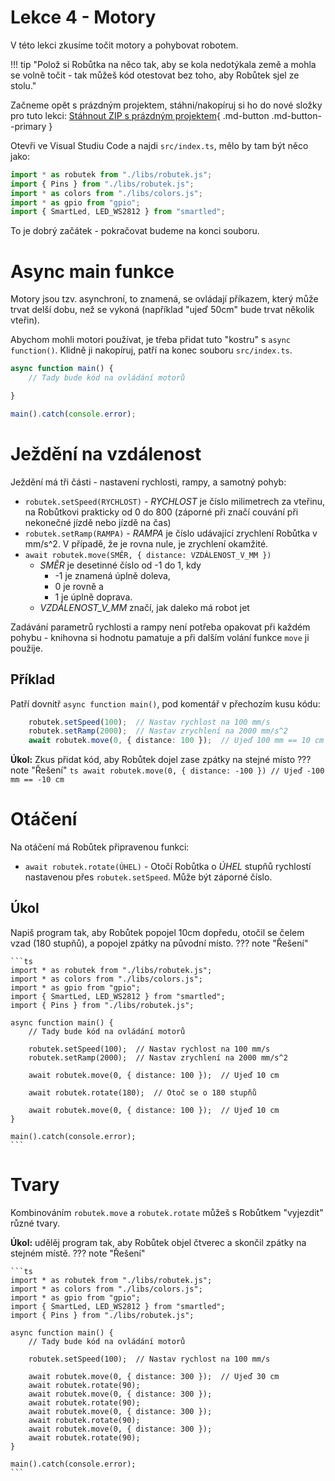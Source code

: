 # Lekce 4 - Motory

V této lekci zkusíme točit motory a pohybovat robotem.

!!! tip "Polož si Robůtka na něco tak, aby se kola nedotýkala země a mohla se volně točit - tak můžeš kód otestovat bez toho, aby Robůtek sjel ze stolu."

Začneme opět s prázdným projektem, stáhni/nakopíruj si ho do nové složky pro tuto lekci:
[Stáhnout ZIP s prázdným projektem](../../lekce2/blank_project.zip){ .md-button .md-button--primary }

Otevři ve Visual Studiu Code a najdi `src/index.ts`, mělo by tam být něco jako:

```typescript
import * as robutek from "./libs/robutek.js";
import { Pins } from "./libs/robutek.js";
import * as colors from "./libs/colors.js";
import * as gpio from "gpio";
import { SmartLed, LED_WS2812 } from "smartled";
```

To je dobrý začátek - pokračovat budeme na konci souboru.

# Async main funkce
Motory jsou tzv. asynchroní, to znamená, se ovládají příkazem, který může trvat delší dobu, než se vykoná
(například "ujeď 50cm" bude trvat několik vteřin).

Abychom mohli motori používat, je třeba přidat tuto "kostru" s `async function()`. Klidně ji nakopíruj, patří na konec souboru `src/index.ts`.

```typescript
async function main() {
    // Tady bude kód na ovládání motorů

}

main().catch(console.error);
```

# Ježdění na vzdálenost

Ježdění má tři části - nastavení rychlosti, rampy, a samotný pohyb:

* `robutek.setSpeed(RYCHLOST)` - _RYCHLOST_ je číslo milimetrech za vteřinu, na Robůtkovi prakticky od 0 do 800 (záporné při značí couvání při
                                 nekonečné jízdě nebo jízdě na čas)
* `robutek.setRamp(RAMPA)` - _RAMPA_ je číslo udávající zrychlení Robůtka v mm/s^2. V případě, že je rovna nule, je zrychlení okamžité.
* `await robutek.move(SMĚR, { distance: VZDÁLENOST_V_MM })`
    * _SMĚR_ je desetinné číslo od -1 do 1, kdy
        * -1 je znamená úplně doleva,
        * 0 je rovně a
        * 1 je úplně doprava.
    * *VZDÁLENOST_V_MM* značí, jak daleko má robot jet

Zadávání parametrů rychlosti a rampy není potřeba opakovat při každém pohybu - knihovna si hodnotu pamatuje a při dalším volání funkce
`move` ji použije.

## Příklad
Patří dovnitř `async function main()`, pod komentář v přechozím kusu kódu:

```typescript
    robutek.setSpeed(100);  // Nastav rychlost na 100 mm/s
    robutek.setRamp(2000);  // Nastav zrychlení na 2000 mm/s^2
    await robutek.move(0, { distance: 100 });  // Ujeď 100 mm == 10 cm
```

**Úkol:** Zkus přidat kód, aby Robůtek dojel zase zpátky na stejné místo
??? note "Řešení"
    ```ts
    await robutek.move(0, { distance: -100 }) // Ujeď -100 mm == -10 cm
    ```


# Otáčení
Na otáčení má Robůtek připravenou funkci:

* `await robutek.rotate(ÚHEL)` - Otočí Robůtka o _ÚHEL_ stupňů rychlostí nastavenou přes `robutek.setSpeed`. Může být záporné číslo.

## Úkol
Napiš program tak, aby Robůtek popojel 10cm dopředu, otočil se čelem vzad (180 stupňů), a popojel zpátky na původní místo.
??? note "Řešení"

    ```ts
    import * as robutek from "./libs/robutek.js";
    import * as colors from "./libs/colors.js";
    import * as gpio from "gpio";
    import { SmartLed, LED_WS2812 } from "smartled";
    import { Pins } from "./libs/robutek.js";

    async function main() {
        // Tady bude kód na ovládání motorů

        robutek.setSpeed(100);  // Nastav rychlost na 100 mm/s
        robutek.setRamp(2000);  // Nastav zrychlení na 2000 mm/s^2

        await robutek.move(0, { distance: 100 });  // Ujeď 10 cm

        await robutek.rotate(180);  // Otoč se o 180 stupňů

        await robutek.move(0, { distance: 100 });  // Ujeď 10 cm
    }

    main().catch(console.error);
    ```

# Tvary
Kombinováním `robutek.move` a `robutek.rotate` můžeš s Robůtkem "vyjezdit" různé tvary.

**Úkol:** udělěj program tak, aby Robůtek objel čtverec a skončil zpátky na stejném místě.
??? note "Řešení"

    ```ts
    import * as robutek from "./libs/robutek.js";
    import * as colors from "./libs/colors.js";
    import * as gpio from "gpio";
    import { SmartLed, LED_WS2812 } from "smartled";
    import { Pins } from "./libs/robutek.js";

    async function main() {
        // Tady bude kód na ovládání motorů

        robutek.setSpeed(100);  // Nastav rychlost na 100 mm/s

        await robutek.move(0, { distance: 300 });  // Ujeď 30 cm
        await robutek.rotate(90);
        await robutek.move(0, { distance: 300 });
        await robutek.rotate(90);
        await robutek.move(0, { distance: 300 });
        await robutek.rotate(90);
        await robutek.move(0, { distance: 300 });
        await robutek.rotate(90);
    }

    main().catch(console.error);
    ```
